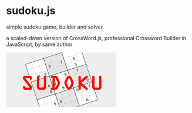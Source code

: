 sudoku.js
=========

simple sudoku game, builder and solver,

a scaled-down version of CrossWord.js, professional Crossword Builder in JavaScript, by same author


![sudoku](sudoku.jpg)

